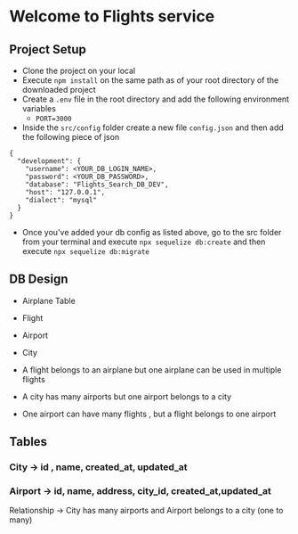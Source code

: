 # Welcome to Flights service

## Project Setup

- Clone the project on your local
- Execute `npm install` on the same path as of your root directory of the downloaded project
- Create a `.env` file in the root directory and add the following environment variables
  - `PORT=3000`
- Inside the `src/config` folder create a new file `config.json` and then add the following piece of json

```
{
  "development": {
    "username": <YOUR_DB_LOGIN_NAME>,
    "password": <YOUR_DB_PASSWORD>,
    "database": "Flights_Search_DB_DEV",
    "host": "127.0.0.1",
    "dialect": "mysql"
  }
}

```

- Once you've added your db config as listed above, go to the src folder from your terminal
  and execute `npx sequelize db:create`
  and then execute `npx sequelize db:migrate`

## DB Design

- Airplane Table
- Flight
- Airport
- City

- A flight belongs to an airplane but one airplane can be used in multiple flights
- A city has many airports but one airport belongs to a city
- One airport can have many flights , but a flight belongs to one airport

## Tables

### City -> id , name, created_at, updated_at

### Airport -> id, name, address, city_id, created_at,updated_at

Relationship -> City has many airports and Airport belongs to a city (one to many)
